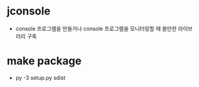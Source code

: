# jconsole
- console 프로그램을 만들거나 console 프로그램을 모니터링할 때 쓸만한 라이브러리 구축

# make package
- py -3 setup.py sdist